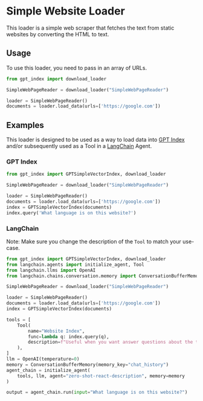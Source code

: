 # Simple Website Loader

This loader is a simple web scraper that fetches the text from static websites by converting the HTML to text.

## Usage

To use this loader, you need to pass in an array of URLs.

```python
from gpt_index import download_loader

SimpleWebPageReader = download_loader("SimpleWebPageReader")

loader = SimpleWebPageReader()
documents = loader.load_data(urls=['https://google.com'])
```

## Examples

This loader is designed to be used as a way to load data into [GPT Index](https://github.com/jerryjliu/gpt_index/tree/main/gpt_index) and/or subsequently used as a Tool in a [LangChain](https://github.com/hwchase17/langchain) Agent.

### GPT Index

```python
from gpt_index import GPTSimpleVectorIndex, download_loader

SimpleWebPageReader = download_loader("SimpleWebPageReader")

loader = SimpleWebPageReader()
documents = loader.load_data(urls=['https://google.com'])
index = GPTSimpleVectorIndex(documents)
index.query('What language is on this website?')
```

### LangChain

Note: Make sure you change the description of the `Tool` to match your use-case.

```python
from gpt_index import GPTSimpleVectorIndex, download_loader
from langchain.agents import initialize_agent, Tool
from langchain.llms import OpenAI
from langchain.chains.conversation.memory import ConversationBufferMemory

SimpleWebPageReader = download_loader("SimpleWebPageReader")

loader = SimpleWebPageReader()
documents = loader.load_data(urls=['https://google.com'])
index = GPTSimpleVectorIndex(documents)

tools = [
    Tool(
        name="Website Index",
        func=lambda q: index.query(q),
        description=f"Useful when you want answer questions about the text on websites.",
    ),
]
llm = OpenAI(temperature=0)
memory = ConversationBufferMemory(memory_key="chat_history")
agent_chain = initialize_agent(
    tools, llm, agent="zero-shot-react-description", memory=memory
)

output = agent_chain.run(input="What language is on this website?")
```
